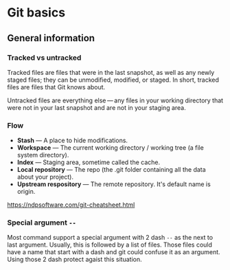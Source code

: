 # Git basics

## General information

### Tracked vs untracked

Tracked files are files that were in the last snapshot, as well as any newly staged files; they can be unmodified, modified, or staged. In short, tracked files are files that Git knows about.

Untracked files are everything else — any files in your working directory that were not in your last snapshot and are not in your staging area.

### Flow

- **Stash** — A place to hide modifications.
- **Workspace** — The current working directory / working tree (a file system directory).
- **Index** — Staging area, sometime called the cache. 
- **Local repository** — The repo (the .git folder containing all the data about your project).
- **Upstream respository** — The remote repository. It's default name is origin. 

https://ndpsoftware.com/git-cheatsheet.html

### Special argument `--` 

Most command support a special argument with 2 dash `--` as the next to last argument. Usually, this is followed by a list of files. Those files could have a name that start with a dash and git could confuse it as an argument. Using those 2 dash protect agaist this situation. 